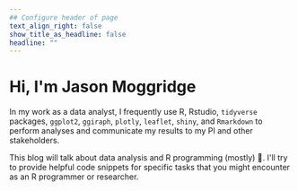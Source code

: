 ```yaml
---
## Configure header of page
text_align_right: false
show_title_as_headline: false
headline: ""
---
```


# Hi, I'm Jason Moggridge

<!-- this is a subheadline -->

In my work as a data analyst, I frequently use R, Rstudio, `tidyverse` packages, `ggplot2`, `ggiraph`, `plotly`, `leaflet`, `shiny`, and `Rmarkdown` to perform analyses and communicate my results to my PI and other stakeholders.


This blog will talk about data analysis and R programming (mostly) :maple_leaf:. I'll try to provide helpful code snippets for specific tasks that you might encounter as an R programmer or researcher.

<!-- The page you are reading is based on a markdown file- look in `content/about/` to edit. There, look inside the `header`, `main`, and `sidebar` folders to get started building your own "about" page. -->
